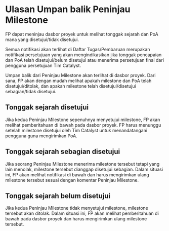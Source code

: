 # **Ulasan Umpan balik Peninjau Milestone**

FP dapat meninjau dasbor proyek untuk melihat tonggak sejarah dan PoA mana yang disetujui/tidak disetujui.

Semua notifikasi akan terlihat di Daftar Tugas/Pembaruan merupakan notifikasi persetujuan yang akan mengindikasikan jika tonggak pencapaian dan PoA telah disetujui/belum disetujui atau menerima persetujuan final dari pengguna persetujuan Tim Catalyst.

Umpan balik dari Peninjau Milestone akan terlihat di dasbor proyek. Dari sana, FP akan dengan mudah melihat apakah milestone dan PoA telah disetujui/ditolak, dan apakah milestone telah disetujui/disetujui sebagian/tidak disetujui.

## **Tonggak sejarah disetujui**

Jika kedua Peninjau Milestone sepenuhnya menyetujui milestone, FP akan melihat pemberitahuan di bawah pada dasbor proyek. FP harus menunggu setelah milestone disetujui oleh Tim Catalyst untuk menandatangani pengguna guna mengirimkan PoA.

## **Tonggak sejarah sebagian disetujui**

Jika seorang Peninjau Milestone menerima milestone tersebut tetapi yang lain menolak, milestone tersebut dianggap disetujui sebagian. Dalam situasi ini, FP akan melihat notifikasi di bawah dan harus mengirimkan ulang milestone tersebut sesuai dengan komentar Peninjau Milestone.

## **Tonggak sejarah belum disetujui**

Jika kedua Peninjau Milestone tidak menyetujui milestone, milestone tersebut akan ditolak. Dalam situasi ini, FP akan melihat pemberitahuan di bawah pada dasbor proyek dan harus mengirimkan ulang milestone tersebut.
